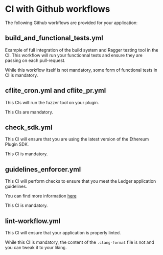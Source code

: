 # CI with Github workflows

[//]: # (Comment)
[//]: # (This file when in the plugin-boilerplate repository is included in the Ethereum Plugin SDK Github page, keep that in mind when editing it.)

The following Github workflows are provided for your application:

## build_and_functional_tests.yml

Example of full integration of the build system and Ragger testing tool in the CI.
This workflow will run your functionnal tests and ensure they are passing on each pull-request.

While this workflow itself is not mandatory, some form of functional tests in CI is mandatory.

## cflite_cron.yml and cflite_pr.yml

This CIs will run the fuzzer tool on your plugin.

This CIs are mandatory.

## check_sdk.yml

This CI will ensure that you are using the latest version of the Ethereum Plugin SDK.

This CI is mandatory.

## guidelines_enforcer.yml

This CI will perform checks to ensure that you meet the Ledger application guidelines.

You can find more information [here](https://github.com/LedgerHQ/ledger-app-workflows/)

This CI is mandatory.

## lint-workflow.yml

This CI will ensure that your application is properly linted.

While this CI is mandatory, the content of the `.clang-format` file is not and you can tweak it to your liking.
